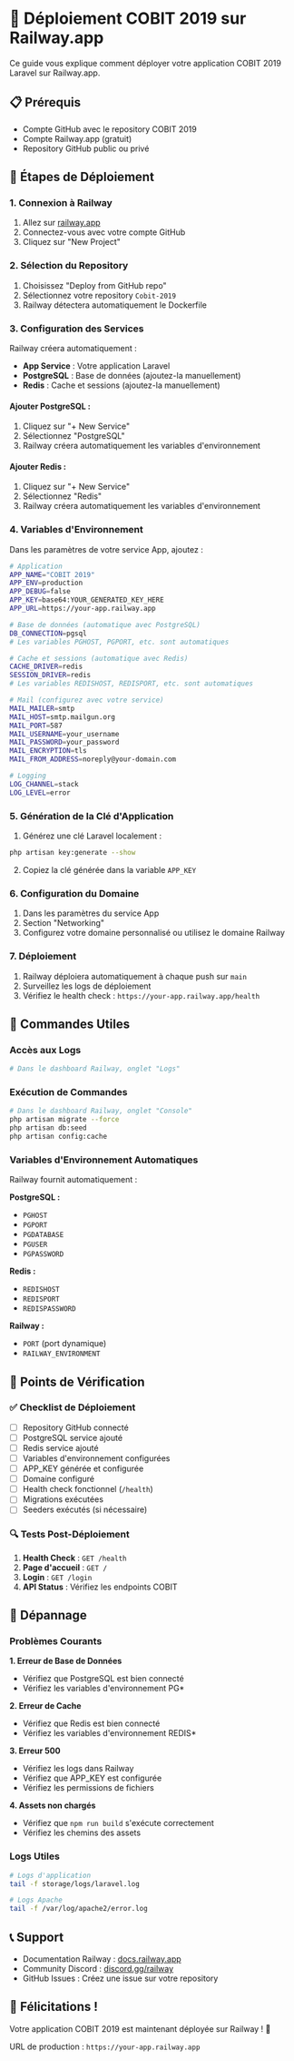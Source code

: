 # 🚂 Déploiement COBIT 2019 sur Railway.app

Ce guide vous explique comment déployer votre application COBIT 2019 Laravel sur Railway.app.

## 📋 Prérequis

- Compte GitHub avec le repository COBIT 2019
- Compte Railway.app (gratuit)
- Repository GitHub public ou privé

## 🚀 Étapes de Déploiement

### 1. Connexion à Railway

1. Allez sur [railway.app](https://railway.app)
2. Connectez-vous avec votre compte GitHub
3. Cliquez sur "New Project"

### 2. Sélection du Repository

1. Choisissez "Deploy from GitHub repo"
2. Sélectionnez votre repository `Cobit-2019`
3. Railway détectera automatiquement le Dockerfile

### 3. Configuration des Services

Railway créera automatiquement :
- **App Service** : Votre application Laravel
- **PostgreSQL** : Base de données (ajoutez-la manuellement)
- **Redis** : Cache et sessions (ajoutez-la manuellement)

#### Ajouter PostgreSQL :
1. Cliquez sur "+ New Service"
2. Sélectionnez "PostgreSQL"
3. Railway créera automatiquement les variables d'environnement

#### Ajouter Redis :
1. Cliquez sur "+ New Service"
2. Sélectionnez "Redis"
3. Railway créera automatiquement les variables d'environnement

### 4. Variables d'Environnement

Dans les paramètres de votre service App, ajoutez :

```bash
# Application
APP_NAME="COBIT 2019"
APP_ENV=production
APP_DEBUG=false
APP_KEY=base64:YOUR_GENERATED_KEY_HERE
APP_URL=https://your-app.railway.app

# Base de données (automatique avec PostgreSQL)
DB_CONNECTION=pgsql
# Les variables PGHOST, PGPORT, etc. sont automatiques

# Cache et sessions (automatique avec Redis)
CACHE_DRIVER=redis
SESSION_DRIVER=redis
# Les variables REDISHOST, REDISPORT, etc. sont automatiques

# Mail (configurez avec votre service)
MAIL_MAILER=smtp
MAIL_HOST=smtp.mailgun.org
MAIL_PORT=587
MAIL_USERNAME=your_username
MAIL_PASSWORD=your_password
MAIL_ENCRYPTION=tls
MAIL_FROM_ADDRESS=noreply@your-domain.com

# Logging
LOG_CHANNEL=stack
LOG_LEVEL=error
```

### 5. Génération de la Clé d'Application

1. Générez une clé Laravel localement :
```bash
php artisan key:generate --show
```

2. Copiez la clé générée dans la variable `APP_KEY`

### 6. Configuration du Domaine

1. Dans les paramètres du service App
2. Section "Networking"
3. Configurez votre domaine personnalisé ou utilisez le domaine Railway

### 7. Déploiement

1. Railway déploiera automatiquement à chaque push sur `main`
2. Surveillez les logs de déploiement
3. Vérifiez le health check : `https://your-app.railway.app/health`

## 🔧 Commandes Utiles

### Accès aux Logs
```bash
# Dans le dashboard Railway, onglet "Logs"
```

### Exécution de Commandes
```bash
# Dans le dashboard Railway, onglet "Console"
php artisan migrate --force
php artisan db:seed
php artisan config:cache
```

### Variables d'Environnement Automatiques

Railway fournit automatiquement :

**PostgreSQL :**
- `PGHOST`
- `PGPORT`
- `PGDATABASE`
- `PGUSER`
- `PGPASSWORD`

**Redis :**
- `REDISHOST`
- `REDISPORT`
- `REDISPASSWORD`

**Railway :**
- `PORT` (port dynamique)
- `RAILWAY_ENVIRONMENT`

## 🎯 Points de Vérification

### ✅ Checklist de Déploiement

- [ ] Repository GitHub connecté
- [ ] PostgreSQL service ajouté
- [ ] Redis service ajouté
- [ ] Variables d'environnement configurées
- [ ] APP_KEY générée et configurée
- [ ] Domaine configuré
- [ ] Health check fonctionnel (`/health`)
- [ ] Migrations exécutées
- [ ] Seeders exécutés (si nécessaire)

### 🔍 Tests Post-Déploiement

1. **Health Check** : `GET /health`
2. **Page d'accueil** : `GET /`
3. **Login** : `GET /login`
4. **API Status** : Vérifiez les endpoints COBIT

## 🚨 Dépannage

### Problèmes Courants

**1. Erreur de Base de Données**
- Vérifiez que PostgreSQL est bien connecté
- Vérifiez les variables d'environnement PG*

**2. Erreur de Cache**
- Vérifiez que Redis est bien connecté
- Vérifiez les variables d'environnement REDIS*

**3. Erreur 500**
- Vérifiez les logs dans Railway
- Vérifiez que APP_KEY est configurée
- Vérifiez les permissions de fichiers

**4. Assets non chargés**
- Vérifiez que `npm run build` s'exécute correctement
- Vérifiez les chemins des assets

### Logs Utiles

```bash
# Logs d'application
tail -f storage/logs/laravel.log

# Logs Apache
tail -f /var/log/apache2/error.log
```

## 📞 Support

- Documentation Railway : [docs.railway.app](https://docs.railway.app)
- Community Discord : [discord.gg/railway](https://discord.gg/railway)
- GitHub Issues : Créez une issue sur votre repository

## 🎉 Félicitations !

Votre application COBIT 2019 est maintenant déployée sur Railway ! 🚀

URL de production : `https://your-app.railway.app`
